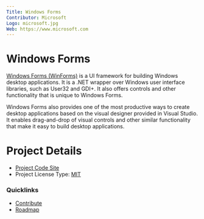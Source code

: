 ```yaml
---
Title: Windows Forms
Contributor: Microsoft
Logo: microsoft.jpg
Web: https://www.microsoft.com
---
```

# Windows Forms

[Windows Forms (WinForms)](https://github.com/dotnet/winforms) is a UI framework for building Windows desktop applications. 
It is a .NET wrapper over Windows user interface libraries, such as User32 and GDI+. It also offers controls and other 
functionality that is unique to Windows Forms.

Windows Forms also provides one of the most productive ways to create desktop applications based on the visual designer 
provided in Visual Studio. It enables drag-and-drop of visual controls and other similar functionality that make it easy to 
build desktop applications.

# Project Details

* [Project Code Site](https://github.com/dotnet/winforms)
* Project License Type: [MIT](https://github.com/dotnet/winforms/blob/master/LICENSE.TXT)

### Quicklinks

* [Contribute](https://github.com/dotnet/winforms/blob/master/Documentation/contributing.md)
* [Roadmap](https://github.com/dotnet/winforms/blob/master/roadmap.md)
